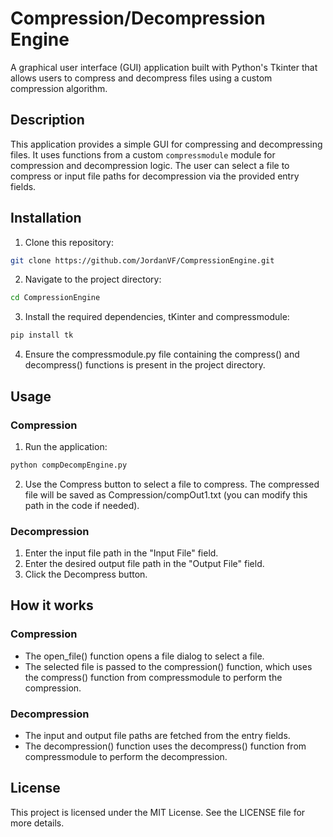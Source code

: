 # Compression/Decompression Engine

A graphical user interface (GUI) application built with Python's Tkinter that allows users to compress and decompress files using a custom compression algorithm.

## Description

This application provides a simple GUI for compressing and decompressing files. It uses functions from a custom `compressmodule` module for compression and decompression logic. The user can select a file to compress or input file paths for decompression via the provided entry fields.


## Installation 
1. Clone this repository: 
```bash 
git clone https://github.com/JordanVF/CompressionEngine.git
```
2. Navigate to the project directory: 
```bash
cd CompressionEngine
```
3. Install the required dependencies, tKinter and compressmodule:
```bash
pip install tk
```
4. Ensure the compressmodule.py file containing the compress() and decompress() functions is present in the project directory.

## Usage
### Compression
1. Run the application:
```bash
python compDecompEngine.py
```
2. Use the Compress button to select a file to compress. The compressed file will be saved as Compression/compOut1.txt (you can modify this path in the code if needed).

### Decompression
1. Enter the input file path in the "Input File" field.
2. Enter the desired output file path in the "Output File" field.
3. Click the Decompress button.

## How it works

### Compression
- The open_file() function opens a file dialog to select a file.
- The selected file is passed to the compression() function, which uses the compress() function from compressmodule to perform the compression.
### Decompression
- The input and output file paths are fetched from the entry fields.
- The decompression() function uses the decompress() function from compressmodule to perform the decompression.
## License

This project is licensed under the MIT License. See the LICENSE file for more details.

